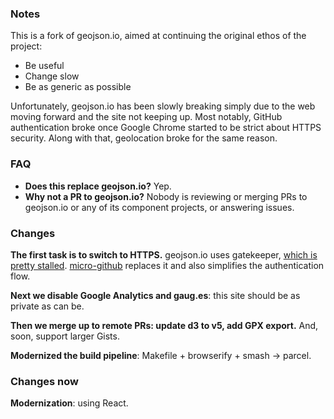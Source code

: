 ### Notes

This is a fork of geojson.io, aimed at continuing the original ethos of the project:

- Be useful
- Change slow
- Be as generic as possible

Unfortunately, geojson.io has been slowly breaking simply due to the web moving
forward and the site not keeping up. Most notably, GitHub authentication broke
once Google Chrome started to be strict about HTTPS security. Along with that,
geolocation broke for the same reason.

### FAQ

- **Does this replace geojson.io?** Yep.
- **Why not a PR to geojson.io?** Nobody is reviewing or merging PRs to geojson.io or any of its component
  projects, or answering issues.

### Changes

**The first task is to switch to HTTPS.** geojson.io uses gatekeeper, [which is pretty stalled](https://github.com/prose/gatekeeper/issues/38).
[micro-github](https://github.com/mxstbr/micro-github) replaces it and also simplifies
the authentication flow.

**Next we disable Google Analytics and gaug.es**: this site should be as private
as can be.

**Then we merge up to remote PRs: update d3 to v5, add GPX export.** And, soon,
support larger Gists.

**Modernized the build pipeline**: Makefile + browserify + smash → parcel.

### Changes now

**Modernization**: using React.
